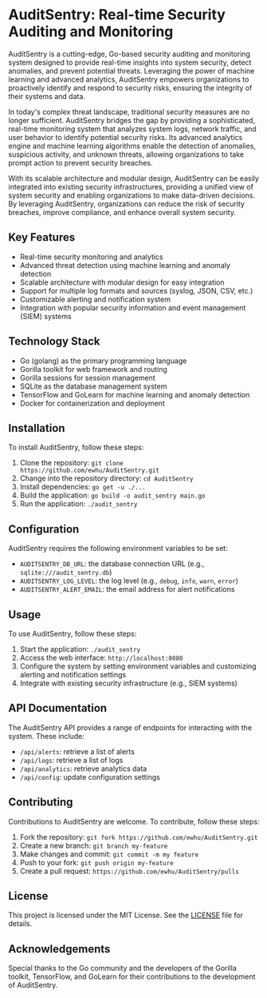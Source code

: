 AuditSentry: Real-time Security Auditing and Monitoring
================================================================

AuditSentry is a cutting-edge, Go-based security auditing and monitoring system designed to provide real-time insights into system security, detect anomalies, and prevent potential threats. Leveraging the power of machine learning and advanced analytics, AuditSentry empowers organizations to proactively identify and respond to security risks, ensuring the integrity of their systems and data.

In today's complex threat landscape, traditional security measures are no longer sufficient. AuditSentry bridges the gap by providing a sophisticated, real-time monitoring system that analyzes system logs, network traffic, and user behavior to identify potential security risks. Its advanced analytics engine and machine learning algorithms enable the detection of anomalies, suspicious activity, and unknown threats, allowing organizations to take prompt action to prevent security breaches.

With its scalable architecture and modular design, AuditSentry can be easily integrated into existing security infrastructures, providing a unified view of system security and enabling organizations to make data-driven decisions. By leveraging AuditSentry, organizations can reduce the risk of security breaches, improve compliance, and enhance overall system security.

Key Features
-----------

* Real-time security monitoring and analytics
* Advanced threat detection using machine learning and anomaly detection
* Scalable architecture with modular design for easy integration
* Support for multiple log formats and sources (syslog, JSON, CSV, etc.)
* Customizable alerting and notification system
* Integration with popular security information and event management (SIEM) systems

Technology Stack
---------------

* Go (golang) as the primary programming language
* Gorilla toolkit for web framework and routing
* Gorilla sessions for session management
* SQLite as the database management system
* TensorFlow and GoLearn for machine learning and anomaly detection
* Docker for containerization and deployment

Installation
------------

To install AuditSentry, follow these steps:

1. Clone the repository: `git clone https://github.com/ewhu/AuditSentry.git`
2. Change into the repository directory: `cd AuditSentry`
3. Install dependencies: `go get -u ./...`
4. Build the application: `go build -o audit_sentry main.go`
5. Run the application: `./audit_sentry`

Configuration
-------------

AuditSentry requires the following environment variables to be set:

* `AUDITSENTRY_DB_URL`: the database connection URL (e.g., `sqlite:///audit_sentry.db`)
* `AUDITSENTRY_LOG_LEVEL`: the log level (e.g., `debug`, `info`, `warn`, `error`)
* `AUDITSENTRY_ALERT_EMAIL`: the email address for alert notifications

Usage
-----

To use AuditSentry, follow these steps:

1. Start the application: `./audit_sentry`
2. Access the web interface: `http://localhost:8080`
3. Configure the system by setting environment variables and customizing alerting and notification settings
4. Integrate with existing security infrastructure (e.g., SIEM systems)

API Documentation
-----------------

The AuditSentry API provides a range of endpoints for interacting with the system. These include:

* `/api/alerts`: retrieve a list of alerts
* `/api/logs`: retrieve a list of logs
* `/api/analytics`: retrieve analytics data
* `/api/config`: update configuration settings

Contributing
------------

Contributions to AuditSentry are welcome. To contribute, follow these steps:

1. Fork the repository: `git fork https://github.com/ewhu/AuditSentry.git`
2. Create a new branch: `git branch my-feature`
3. Make changes and commit: `git commit -m my feature`
4. Push to your fork: `git push origin my-feature`
5. Create a pull request: `https://github.com/ewhu/AuditSentry/pulls`

License
-------

This project is licensed under the MIT License. See the [LICENSE](https://github.com/ewhu/AuditSentry/blob/main/LICENSE) file for details.

Acknowledgements
---------------

Special thanks to the Go community and the developers of the Gorilla toolkit, TensorFlow, and GoLearn for their contributions to the development of AuditSentry.